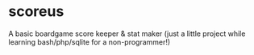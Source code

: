 scoreus
=======

A basic boardgame score keeper &amp; stat maker (just a little project while learning bash/php/sqlite for a non-programmer!)
